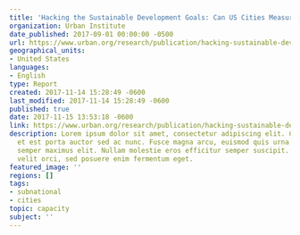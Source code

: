 ```yaml
---
title: 'Hacking the Sustainable Development Goals: Can US Cities Measure Up?'
organization: Urban Institute
date_published: 2017-09-01 00:00:00 -0500
url: https://www.urban.org/research/publication/hacking-sustainable-development-goals/view/full_report
geographical_units:
- United States
languages:
- English
type: Report
created: 2017-11-14 15:28:49 -0600
last_modified: 2017-11-14 15:28:49 -0600
published: true
date: 2017-11-15 13:53:18 -0600
link: https://www.urban.org/research/publication/hacking-sustainable-development-goals/view/full_report
description: Lorem ipsum dolor sit amet, consectetur adipiscing elit. Cras in nibh
  et est porta auctor sed ac nunc. Fusce magna arcu, euismod quis urna elementum,
  semper maximus elit. Nullam molestie eros efficitur semper suscipit. Curabitur eleifend
  velit orci, sed posuere enim fermentum eget.
featured_image: ''
regions: []
tags:
- subnational
- cities
topic: capacity
subject: ''
---
```


